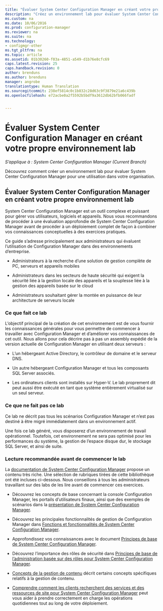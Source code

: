 ```yaml
---
title: "Évaluer System Center Configuration Manager en créant votre propre environnement lab | Microsoft Docs"
description: "Créez un environnement lab pour évaluer System Center Configuration Manager pour une utilisation dans votre organisation."
ms.custom: na
ms.date: 10/06/2016
ms.prod: configuration-manager
ms.reviewer: na
ms.suite: na
ms.technology:
- configmgr-other
ms.tgt_pltfrm: na
ms.topic: article
ms.assetid: 01b30260-f03a-4851-a549-d1b76e8cfc69
caps.latest.revision: 25
caps.handback.revision: 0
author: brenduns
ms.author: brenduns
manager: angrobe
translationtype: Human Translation
ms.sourcegitcommit: 238ef5814c0c1b832c28d63c9f3879e21a6c439b
ms.openlocfilehash: e72acbe0a2f5592b5bdf9a3612db62bfb066fadf


---
```

# <a name="evaluate-system-center-configuration-manager-by-building-your-own-lab-environment"></a>Évaluer System Center Configuration Manager en créant votre propre environnement lab

*S’applique à : System Center Configuration Manager (Current Branch)*

Découvrez comment créer un environnement lab pour évaluer System Center Configuration Manager pour une utilisation dans votre organisation.  

## <a name="evaluate-system-center-configuration-manager-by-building-your-own-lab-environment"></a>Évaluer System Center Configuration Manager en créant votre propre environnement lab  
 System Center Configuration Manager est un outil complexe et puissant pour gérer vos utilisateurs, logiciels et appareils. Nous vous recommandons de procéder à une évaluation approfondie de System Center Configuration Manager avant de procéder à un déploiement complet de façon à combiner vos connaissances conceptuelles à des exercices pratiques.  

 Ce guide s’adresse principalement aux administrateurs qui évaluent l’utilisation de Configuration Manager dans des environnements d’entreprise.  

-   Administrateurs à la recherche d’une solution de gestion complète de PC, serveurs et appareils mobiles  

-   Administrateurs dans les secteurs de haute sécurité qui exigent la sécurité liée à la gestion locale des appareils et la souplesse liée à la gestion des appareils basée sur le cloud  

-   Administrateurs souhaitant gérer la montée en puissance de leur architecture de serveurs locale  

### <a name="what-this-lab-does"></a>Ce que fait ce lab  
 L’objectif principal de la création de cet environnement est de vous fournir les connaissances générales pour vous permettre de commencer à travailler avec Configuration Manager et d’améliorer vos connaissances de cet outil. Nous allons pour cela décrire pas à pas un assembly expédié de la version actuelle de Configuration Manager en utilisant deux serveurs :  

-   L’un hébergeant Active Directory, le contrôleur de domaine et le serveur DNS.  

-   Un autre hébergeant Configuration Manager et tous les composants SQL Server associés.  

-   Les ordinateurs clients sont installés sur Hyper-V. Le lab proprement dit peut aussi être exécuté en tant que système entièrement virtualisé sur un seul serveur.  

### <a name="what-this-lab-does-not-do"></a>Ce que ne fait pas ce lab  
 Ce lab ne décrit pas tous les scénarios Configuration Manager et n’est pas destiné à être migré immédiatement dans un environnement actif.  

 Une fois ce lab généré, vous disposerez d’un environnement de travail opérationnel. Toutefois, cet environnement ne sera pas optimisé pour les performances du système, la gestion de l’espace disque dur, le stockage SQL Server, et ainsi de suite.  

###  <a name="a-namebkmkevalreca-recommended-reading-prior-to-beginning-the-lab"></a><a name="BKMK_EvalRec"></a> Lecture recommandée avant de commencer le lab  
 La [documentation de System Center Configuration Manager](http://docs.microsoft.com/sccm/) propose un contenu très riche. Une sélection de rubriques tirées de cette bibliothèque ont été incluses ci-dessous. Nous conseillons à tous les administrateurs travaillant sur des labs de les lire avant de commencer ces exercices.  

-   Découvrez les concepts de base concernant la console Configuration Manager, les portails d’utilisateurs finaux, ainsi que des exemples de scénarios dans la [présentation de System Center Configuration Manager](../../core/understand/introduction.md).  

-   Découvrez les principales fonctionnalités de gestion de Configuration Manager dans [Fonctions et fonctionnalités de System Center Configuration Manager](../../core/plan-design/changes/features-and-capabilities.md).  

-   Approfondissez vos connaissances avec le document [Principes de base de System Center Configuration Manager](../../core/understand/fundamentals.md).  

-   Découvrez l’importance des rôles de sécurité dans [Principes de base de l’administration basée sur des rôles pour System Center Configuration Manager](../../core/understand/fundamentals-of-role-based-administration.md).  

-   [Concepts de la gestion de contenu](../../core/plan-design/hierarchy/fundamental-concepts-for-content-management.md) décrit certains concepts spécifiques relatifs à la gestion de contenu.  

-   [Comprendre comment les clients recherchent des services et des ressources de site pour System Center Configuration Manager](../../core/plan-design/hierarchy/understand-how-clients-find-site-resources-and-services.md) peut vous aider à prendre correctement en charge les opérations quotidiennes tout au long de votre déploiement.  



<!--HONumber=Dec16_HO3-->


